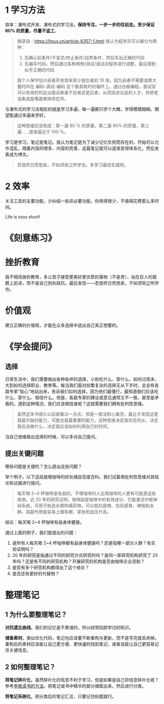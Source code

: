
# 1 学习方法

效率：瀑布式开发、瀑布式的学习法。**保持专注，一步一步的往前走。至少保证 80% 的质量，尽量不返工**。

> 摘录自：https://linux.cn/article-6357-1.html
> 我认为程序员可以被分为两种：
> 1. 先确认前条件/不变式/终止条件/边界条件，然后写出正确的代码
> 2. 先编写代码，然后通过各种用例/测试/调试对程序进行调整，最后得到似乎正确的代码
> 
> 我个人保守估计前者开发效率至少是后者的 10 倍，因为前者不需要浪费大量时间在 编码-调试-编码 这个极其耗时的循环上。通过白板编程，面试官可以有效的判定出面试者属于前者还是后者，从而招进合适的人才，并把老油条或是嘴遁者排除在外。

与瀑布式的学习法相反的就是学习多遍，每一遍都只学个大概，学得模模糊糊，期望能通过多遍来学好。
> 这种思维应该改成：第一遍 80 % 的质量，第二遍 90% 的质量，第三遍……逐渐逼近于 100 %。

学习是学习，笔记是笔记。我认为笔记是为了减少记忆负担而存在的，开始可以允许混乱，随着内容的增多、内容的完善，这篇笔记就可以逐渐变得体系化，然后发表成为博文。

> 吾尝终日而思矣，不如须臾之所学也。多学习最佳实践吧。

# 2 效率

关注工具的主要功能，少纠结一些非必要功能，你用得很少，不值得花费那么多时间。

Life is tooo short!

# 《刻意练习》



# 挫折教育

我不相信挫折教育，多让孩子接受更美好更优质的事物（不是贵），站在巨人的肩膀上前进，而不是自己到处踩坑，最后发现——吾尝终日而思矣，不如须臾之所学也。

# 价值观

建立正确的价值观，才能在众多选择中选出自己真正想要的。

# 《学会提问》

## 选择

日常生活中，我们需要做出各种各样的选择，小到吃什么、穿什么、如何过周末，大到如何选择职业、教育等。每当我们面对纷繁复杂的选择无从下手时，总会有各路专家“贴心”地站出来，告诉我们如何选择，因为他们最懂行，最知道我们应该吃什么、穿什么、相信什么。但是，各路专家的建议或意见通常又不一致，甚至是矛盾的。遇到这种情况，我们应该相信谁呢？这就需要我们拥有批判性思维。
> 虽然这本书很久以前就看过一点点，但是一直没耐心看完，最近才发现这是我最欠缺的能力，可能也是最重要的能力，这种思维决定我何去何从，决定我应该做什么，决定我应该如何利用自己的时间。

当自己很难做出选择的时候，可以多对自己提问。

## 提出关键问题

哪些问题是关键的？怎么提出这些问题？

举个例子。以下这段是喝咖啡的好处摘自百度百科。我们试着用批判性思维对其结论和证据进行提问。
> 每天喝 2~4 杯咖啡是有益的。不喝咖啡的人比喝咖啡的人更有可能患这些疾病。近 20 年的研究证明，咖啡因是咖啡中的有效成分，它能激活中枢神经系统，可用于制造长期阵痛药物，可以抵抗疲倦、伤风感冒、哮喘和水肿。其副作用是容易上瘾失眠、紧张和血压升高。

结论：每天喝 2~4 杯咖啡有益身体健康。

通过上面的例子，我们能提出的问题：
1. 是所有人每天喝 2~4 杯咖啡都有益身体健康吗？还是指哪一部分人群？有实验证明吗？
2. 20 年的研究是指通过不同的研究方式研究的吗？是同一家研究机构研究了 20 年吗？还是有不同的研究机构？开展研究的机构是否由咖啡企业资助？
3. 是否有多个研究机构都得出了这个结论？
4. 是否还有更好的代替物？

# 整理笔记

## 1 为什么要整理笔记？

**对抗遗忘曲线**。我们的记忆是不靠谱的，所以经常回顾学过的知识。

**储备素材**。类似优化代码，笔记也应该要不断重构与更新，而不是写完就丢弃掉。重构后的素材应该能让自己更方便、更快速的找到笔记，或者说能让自己更容易记住关键信息。

## 2 如何整理笔记？

**将笔记碎片化**。虽然碎片化的信息不利于学习，但是如果是自己将信息碎片化呢？参考[李敖读书的方法](https://www.zhihu.com/question/31838628)。把笔记或书中精华的部分摘取出来，然后进行分类。

**将笔记系统化**。把分类后的笔记汇总，只要记住标题就行。